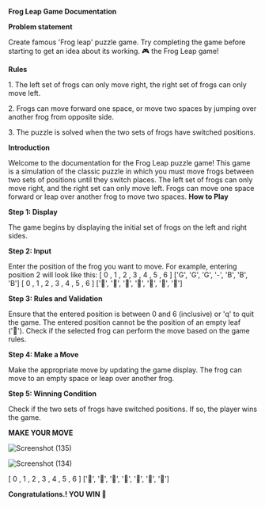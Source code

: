 **Frog Leap Game Documentation**

**Problem statement**

Create famous \'Frog leap\' puzzle game. Try completing the game
before starting to get an idea about its working. 🎮 the Frog Leap
game!

**Rules**

1\. The left set of frogs can only move right, the right set of frogs
can only move left.

2\. Frogs can move forward one space, or move two spaces by jumping
over another frog from opposite side.

3\. The puzzle is solved when the two sets of frogs have switched
positions.

**Introduction**

Welcome to the documentation for the Frog Leap puzzle game! This game
is a simulation of the classic puzzle in which you must move frogs
between two sets of positions until they switch places. The left set
of frogs can only move right, and the right set can only move left.
Frogs can move one space forward or leap over another frog to move two spaces.
**How to Play**

**Step 1: Display**

The game begins by displaying the initial set of frogs on the left and right sides.

**Step 2: Input**

Enter the position of the frog you want to move. For example, entering position 2 will look like this:
[ 0 , 1 , 2 , 3 , 4 , 5 , 6 ]
['G', 'G', 'G', '-', 'B', 'B', 'B']
[ 0 , 1 , 2 , 3 , 4 , 5 , 6 ]
['🐸', '🐸', '🐸', '🍁', '🐬', '🐬', '🐬']

**Step 3: Rules and Validation**

Ensure that the entered position is between 0 and 6 (inclusive) or 'q' to quit the game.
The entered position cannot be the position of an empty leaf ('🍁').
Check if the selected frog can perform the move based on the game rules.

**Step 4: Make a Move**

Make the appropriate move by updating the game display. The frog can move to an empty space or leap
over another frog.

**Step 5: Winning Condition**

Check if the two sets of frogs have switched positions. If so, the player wins the game.

**MAKE YOUR MOVE**

![Screenshot (135)](https://github.com/rajesh9943/Frog-Leap-Game/assets/98160008/d535afb2-40b5-442d-a05f-11f3f44cbd13)

![Screenshot (134)](https://github.com/rajesh9943/Frog-Leap-Game/assets/98160008/5d40fc76-4601-4982-942d-5a17daaaf09d)

[ 0 , 1 , 2 , 3 , 4 , 5 , 6 ]
['🐬', '🐬', '🐬', '🍁', '🐸', '🐸', '🐸']

**Congratulations.! YOU WIN 🎉**


